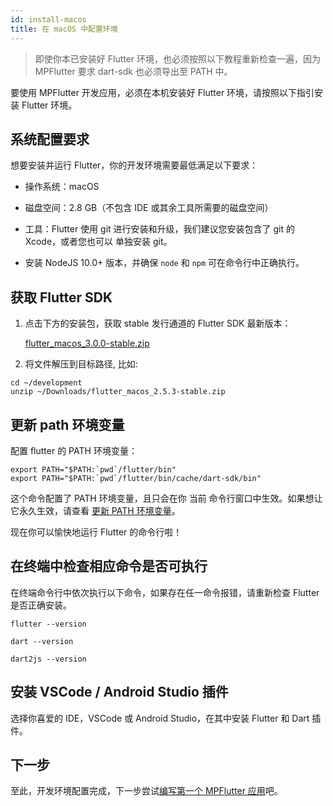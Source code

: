 ```yaml
---
id: install-macos
title: 在 macOS 中配置环境
---
```


> 即使你本已安装好 Flutter 环境，也必须按照以下教程重新检查一遍，因为 MPFlutter 要求 dart-sdk 也必须导出至 PATH 中。

要使用 MPFlutter 开发应用，必须在本机安装好 Flutter 环境，请按照以下指引安装 Flutter 环境。

## 系统配置要求

想要安装并运行 Flutter，你的开发环境需要最低满足以下要求：

* 操作系统：macOS

* 磁盘空间：2.8 GB（不包含 IDE 或其余工具所需要的磁盘空间）

* 工具：Flutter 使用 git 进行安装和升级，我们建议您安装包含了 git 的 Xcode，或者您也可以 单独安装 git。

* 安装 NodeJS 10.0+ 版本，并确保 `node` 和 `npm` 可在命令行中正确执行。

## 获取 Flutter SDK

1. 点击下方的安装包，获取 stable 发行通道的 Flutter SDK 最新版本：

   [flutter_macos_3.0.0-stable.zip](https://storage.flutter-io.cn/flutter_infra_release/releases/stable/macos/flutter_macos_3.0.0-stable.zip)

2. 将文件解压到目标路径, 比如:

```
cd ~/development
unzip ~/Downloads/flutter_macos_2.5.3-stable.zip
```

## 更新 path 环境变量

配置 flutter 的 PATH 环境变量：

```
export PATH="$PATH:`pwd`/flutter/bin"
export PATH="$PATH:`pwd`/flutter/bin/cache/dart-sdk/bin"
```

这个命令配置了 PATH 环境变量，且只会在你 当前 命令行窗口中生效。如果想让它永久生效，请查看 [更新 PATH 环境变量](https://flutter.cn/docs/get-started/install/macos#update-your-path)。

现在你可以愉快地运行 Flutter 的命令行啦！

## 在终端中检查相应命令是否可执行

在终端命令行中依次执行以下命令，如果存在任一命令报错，请重新检查 Flutter 是否正确安装。

`flutter --version`

`dart --version`

`dart2js --version`

## 安装 VSCode / Android Studio 插件

选择你喜爱的 IDE，VSCode 或 Android Studio，在其中安装 Flutter 和 Dart 插件。

## 下一步

至此，开发环境配置完成，下一步尝试[编写第一个 MPFlutter 应用](./first-app)吧。